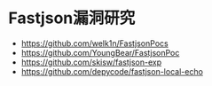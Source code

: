 # Fastjson漏洞研究
- https://github.com/welk1n/FastjsonPocs
- https://github.com/YoungBear/FastjsonPoc
- https://github.com/skisw/fastjson-exp
- https://github.com/depycode/fastjson-local-echo